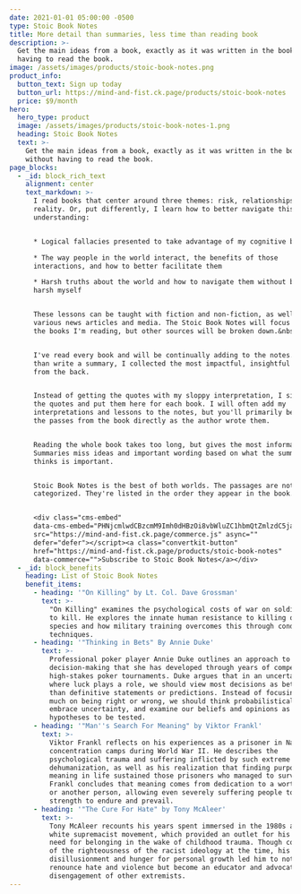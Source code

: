 ```yaml
---
date: 2021-01-01 05:00:00 -0500
type: Stoic Book Notes
title: More detail than summaries, less time than reading book
description: >-
  Get the main ideas from a book, exactly as it was written in the book, without
  having to read the book.
image: /assets/images/products/stoic-book-notes.png
product_info:
  button_text: Sign up today
  button_url: https://mind-and-fist.ck.page/products/stoic-book-notes
  price: $9/month
hero:
  hero_type: product
  image: /assets/images/products/stoic-book-notes-1.png
  heading: Stoic Book Notes
  text: >-
    Get the main ideas from a book, exactly as it was written in the book,
    without having to read the book.
page_blocks:
  - _id: block_rich_text
    alignment: center
    text_markdown: >-
      I read books that center around three themes: risk, relationships, and
      reality. Or, put differently, I learn how to better navigate this world by
      understanding:


      * Logical fallacies presented to take advantage of my cognitive biases

      * The way people in the world interact, the benefits of those
      interactions, and how to better facilitate them

      * Harsh truths about the world and how to navigate them without becoming
      harsh myself


      These lessons can be taught with fiction and non-fiction, as well as
      various news articles and media. The Stoic Book Notes will focus mainly on
      the books I'm reading, but other sources will be broken down.&nbsp;


      I've read every book and will be continually adding to the notes. Rather
      than write a summary, I collected the most impactful, insightful passages
      from the back.


      Instead of getting the quotes with my sloppy interpretation, I simply pull
      the quotes and put them here for each book. I will often add my
      interpretations and lessons to the notes, but you'll primarily be getting
      the passes from the book directly as the author wrote them.


      Reading the whole book takes too long, but gives the most information.
      Summaries miss ideas and important wording based on what the summarizer
      thinks is important.


      Stoic Book Notes is the best of both worlds. The passages are not
      categorized. They're listed in the order they appear in the book.


      <div class="cms-embed"
      data-cms-embed="PHNjcmlwdCBzcmM9Imh0dHBzOi8vbWluZC1hbmQtZmlzdC5jay5wYWdlL2NvbW1lcmNlLmpzIiBhc3luYyBkZWZlcj48L3NjcmlwdD4KPGEgY2xhc3M9ImNvbnZlcnRraXQtYnV0dG9uIiBocmVmPSJodHRwczovL21pbmQtYW5kLWZpc3QuY2sucGFnZS9wcm9kdWN0cy9zdG9pYy1ib29rLW5vdGVzIiBkYXRhLWNvbW1lcmNlPlN1YnNjcmliZSB0byBTdG9pYyBCb29rIE5vdGVzPC9hPg=="><script
      src="https://mind-and-fist.ck.page/commerce.js" async=""
      defer="defer"></script><a class="convertkit-button"
      href="https://mind-and-fist.ck.page/products/stoic-book-notes"
      data-commerce="">Subscribe to Stoic Book Notes</a></div>
  - _id: block_benefits
    heading: List of Stoic Book Notes
    benefit_items:
      - heading: '"On Killing" by Lt. Col. Dave Grossman'
        text: >-
          "On Killing" examines the psychological costs of war on soldiers asked
          to kill. He explores the innate human resistance to killing one's own
          species and how military training overcomes this through conditioning
          techniques.
      - heading: '"Thinking in Bets" By Annie Duke'
        text: >-
          Professional poker player Annie Duke outlines an approach to
          decision-making that she has developed through years of competing in
          high-stakes poker tournaments. Duke argues that in an uncertain world,
          where luck plays a role, we should view most decisions as bets rather
          than definitive statements or predictions. Instead of focusing too
          much on being right or wrong, we should think probabilistically,
          embrace uncertainty, and examine our beliefs and opinions as
          hypotheses to be tested.
      - heading: '"Man''s Search For Meaning" by Viktor Frankl'
        text: >-
          Viktor Frankl reflects on his experiences as a prisoner in Nazi
          concentration camps during World War II. He describes the
          psychological trauma and suffering inflicted by such extreme
          dehumanization, as well as his realization that finding purpose and
          meaning in life sustained those prisoners who managed to survive.
          Frankl concludes that meaning comes from dedication to a worthy cause
          or another person, allowing even severely suffering people to find the
          strength to endure and prevail.
      - heading: '"The Cure For Hate" by Tony McAleer'
        text: >-
          Tony McAleer recounts his years spent immersed in the 1980s and 1990s
          white supremacist movement, which provided an outlet for his rage and
          need for belonging in the wake of childhood trauma. Though convinced
          of the righteousness of the racist ideology at the time, his eventual
          disillusionment and hunger for personal growth led him to not only
          renounce hate and violence but become an educator and advocate for the
          disengagement of other extremists. 
---
```

